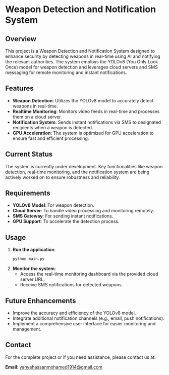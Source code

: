# Weapon Detection and Notification System

## Overview
This project is a Weapon Detection and Notification System designed to enhance security by detecting weapons in real-time using AI and notifying the relevant authorities. The system employs the YOLOv8 (You Only Look Once) model for weapon detection and leverages cloud servers and SMS messaging for remote monitoring and instant notifications.

## Features
- **Weapon Detection**: Utilizes the YOLOv8 model to accurately detect weapons in real-time.
- **Realtime Monitoring**: Monitors video feeds in real-time and processes them on a cloud server.
- **Notification System**: Sends instant notifications via SMS to designated recipients when a weapon is detected.
- **GPU Acceleration**: The system is optimized for GPU acceleration to ensure fast and efficient processing.

## Current Status
The system is currently under development. Key functionalities like weapon detection, real-time monitoring, and the notification system are being actively worked on to ensure robustness and reliability.

## Requirements
- **YOLOv8 Model**: For weapon detection.
- **Cloud Server**: To handle video processing and monitoring remotely.
- **SMS Gateway**: For sending instant notifications.
- **GPU Support**: To accelerate the detection process.

## Usage
1. **Run the application**:
    ```bash
    python main.py
    ```
2. **Monitor the system**:
    - Access the real-time monitoring dashboard via the provided cloud server URL.
    - Receive SMS notifications for detected weapons.

## Future Enhancements
- Improve the accuracy and efficiency of the YOLOv8 model.
- Integrate additional notification channels (e.g., email, push notifications).
- Implement a comprehensive user interface for easier monitoring and management.

## Contact
For the complete project or if you need assistance, please contact us at:

**Email**: yahyahassanmohamed1914@gmail.com
